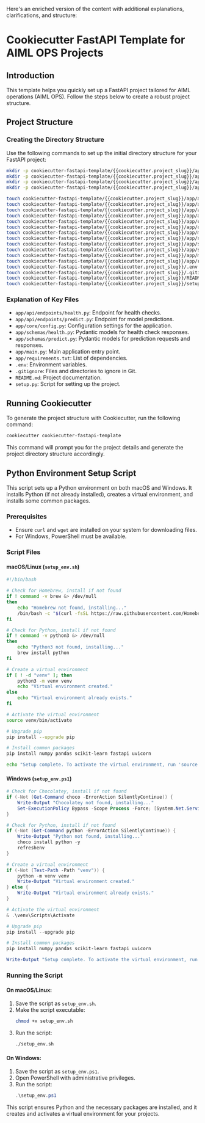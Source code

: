 Here's an enriched version of the content with additional explanations, clarifications, and structure:

# Cookiecutter FastAPI Template for AIML OPS Projects

## Introduction

This template helps you quickly set up a FastAPI project tailored for AIML operations (AIML OPS). Follow the steps below to create a robust project structure.

## Project Structure

### Creating the Directory Structure

Use the following commands to set up the initial directory structure for your FastAPI project:

```bash
mkdir -p cookiecutter-fastapi-template/{{cookiecutter.project_slug}}/app/api/endpoints
mkdir -p cookiecutter-fastapi-template/{{cookiecutter.project_slug}}/app/core
mkdir -p cookiecutter-fastapi-template/{{cookiecutter.project_slug}}/app/models
mkdir -p cookiecutter-fastapi-template/{{cookiecutter.project_slug}}/app/schemas

touch cookiecutter-fastapi-template/{{cookiecutter.project_slug}}/app/api/__init__.py
touch cookiecutter-fastapi-template/{{cookiecutter.project_slug}}/app/api/endpoints/__init__.py
touch cookiecutter-fastapi-template/{{cookiecutter.project_slug}}/app/api/endpoints/health.py
touch cookiecutter-fastapi-template/{{cookiecutter.project_slug}}/app/api/endpoints/predict.py
touch cookiecutter-fastapi-template/{{cookiecutter.project_slug}}/app/core/__init__.py
touch cookiecutter-fastapi-template/{{cookiecutter.project_slug}}/app/core/config.py
touch cookiecutter-fastapi-template/{{cookiecutter.project_slug}}/app/models/__init__.py
touch cookiecutter-fastapi-template/{{cookiecutter.project_slug}}/app/schemas/__init__.py
touch cookiecutter-fastapi-template/{{cookiecutter.project_slug}}/app/schemas/health.py
touch cookiecutter-fastapi-template/{{cookiecutter.project_slug}}/app/schemas/predict.py
touch cookiecutter-fastapi-template/{{cookiecutter.project_slug}}/app/main.py
touch cookiecutter-fastapi-template/{{cookiecutter.project_slug}}/app/requirements.txt
touch cookiecutter-fastapi-template/{{cookiecutter.project_slug}}/.env
touch cookiecutter-fastapi-template/{{cookiecutter.project_slug}}/.gitignore
touch cookiecutter-fastapi-template/{{cookiecutter.project_slug}}/README.md
touch cookiecutter-fastapi-template/{{cookiecutter.project_slug}}/setup.py
```

### Explanation of Key Files

- `app/api/endpoints/health.py`: Endpoint for health checks.
- `app/api/endpoints/predict.py`: Endpoint for model predictions.
- `app/core/config.py`: Configuration settings for the application.
- `app/schemas/health.py`: Pydantic models for health check responses.
- `app/schemas/predict.py`: Pydantic models for prediction requests and responses.
- `app/main.py`: Main application entry point.
- `app/requirements.txt`: List of dependencies.
- `.env`: Environment variables.
- `.gitignore`: Files and directories to ignore in Git.
- `README.md`: Project documentation.
- `setup.py`: Script for setting up the project.

## Running Cookiecutter

To generate the project structure with Cookiecutter, run the following command:

```bash
cookiecutter cookiecutter-fastapi-template
```

This command will prompt you for the project details and generate the project directory structure accordingly.

## Python Environment Setup Script

This script sets up a Python environment on both macOS and Windows. It installs Python (if not already installed), creates a virtual environment, and installs some common packages.

### Prerequisites

- Ensure `curl` and `wget` are installed on your system for downloading files.
- For Windows, PowerShell must be available.

### Script Files

#### macOS/Linux (`setup_env.sh`)

```bash
#!/bin/bash

# Check for Homebrew, install if not found
if ! command -v brew &> /dev/null
then
    echo "Homebrew not found, installing..."
    /bin/bash -c "$(curl -fsSL https://raw.githubusercontent.com/Homebrew/install/HEAD/install.sh)"
fi

# Check for Python, install if not found
if ! command -v python3 &> /dev/null
then
    echo "Python3 not found, installing..."
    brew install python
fi

# Create a virtual environment
if [ ! -d "venv" ]; then
    python3 -m venv venv
    echo "Virtual environment created."
else
    echo "Virtual environment already exists."
fi

# Activate the virtual environment
source venv/bin/activate

# Upgrade pip
pip install --upgrade pip

# Install common packages
pip install numpy pandas scikit-learn fastapi uvicorn

echo "Setup complete. To activate the virtual environment, run 'source venv/bin/activate'."
```

#### Windows (`setup_env.ps1`)

```powershell
# Check for Chocolatey, install if not found
if (-Not (Get-Command choco -ErrorAction SilentlyContinue)) {
    Write-Output "Chocolatey not found, installing..."
    Set-ExecutionPolicy Bypass -Scope Process -Force; [System.Net.ServicePointManager]::SecurityProtocol = [System.Net.ServicePointManager]::SecurityProtocol -bor 3072; iex ((New-Object System.Net.WebClient).DownloadString('https://community.chocolatey.org/install.ps1'))
}

# Check for Python, install if not found
if (-Not (Get-Command python -ErrorAction SilentlyContinue)) {
    Write-Output "Python not found, installing..."
    choco install python -y
    refreshenv
}

# Create a virtual environment
if (-Not (Test-Path -Path "venv")) {
    python -m venv venv
    Write-Output "Virtual environment created."
} else {
    Write-Output "Virtual environment already exists."
}

# Activate the virtual environment
& .\venv\Scripts\Activate

# Upgrade pip
pip install --upgrade pip

# Install common packages
pip install numpy pandas scikit-learn fastapi uvicorn

Write-Output "Setup complete. To activate the virtual environment, run '.\venv\Scripts\Activate'."
```

### Running the Script

#### On macOS/Linux:
1. Save the script as `setup_env.sh`.
2. Make the script executable:
   ```bash
   chmod +x setup_env.sh
   ```
3. Run the script:
   ```bash
   ./setup_env.sh
   ```

#### On Windows:
1. Save the script as `setup_env.ps1`.
2. Open PowerShell with administrative privileges.
3. Run the script:
   ```powershell
   .\setup_env.ps1
   ```

This script ensures Python and the necessary packages are installed, and it creates and activates a virtual environment for your projects.